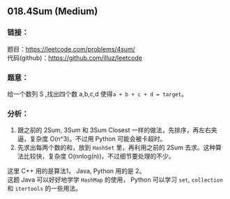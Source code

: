 ## 018.4Sum (Medium)

### **链接**：
题目：https://leetcode.com/problems/4sum/  
代码(github)：https://github.com/illuz/leetcode

### **题意**：
给一个数列 S ,找出四个数 a,b,c,d 使得`a + b + c + d = target`。

### **分析**：

1. 跟之前的 2Sum, 3Sum 和 3Sum Closest 一样的做法，先排序，再左右夹逼，复杂度 O(n^3)。不过用 Python 可能会被卡超时。  
2. 先求出每两个数的和，放到 `HashSet` 里，再利用之前的 2Sum 去求。这种算法比较快，复杂度 O(n*n*log(n))，不过细节要处理的不少。  
 
这里 C++ 用的是算法1， Java, Python 用的是 2。  
这题 Java 可以好好地学学 `HashMap` 的使用， Python 可以学习 `set`, `collection` 和 `itertools` 的一些用法。  
